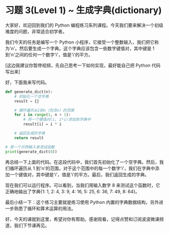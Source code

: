 # 习题 3(Level 1) ~ 生成字典(dictionary)

大家好，欢迎回到我们的 Python 编程练习系列课程。今天我们要来解决一个初级难度的问题，非常适合初学者。

我们今天的任务是编写一个 Python 小程序，它接受一个整数输入，我们把它称为'n'。然后要生成一个字典。这个字典应该包含一些数字键值对，其中键是 1 到'n'之间的任何一个数字'i'，值是'i'的平方。

[这边我建议你暂停视频，先自己思考一下如何实现，最好能自己把 Python 代码写出来]

好，下面我来写代码。

```python
def generate_dict(n):
    # 初始化一个空字典
    result = {}

    # 循环遍历从1到n（包含n）的范围
    for i in range(1, n + 1):
        # 将一个键值对(i, i*i)添加到字典中
        result[i] = i * i

    # 返回生成的字典
    return result

# 用一个示例输入来测试函数
print(generate_dict(8))
```

再总结一下上面的代码。在这段代码中，我们首先初始化了一个空字典。然后，我们循环遍历从 1 到'n'的范围，对于这个范围中的每一个数字'i'，我们在字典中添加一个键值对，其中键是'i'，值是'i'的平方。最后，我们返回生成的字典。

现在我们可以运行程序。可以看到，当我们用输入数字 8 来测试这个函数时，它正确地输出了字典{1: 1, 2: 4, 3: 9, 4: 16, 5: 25, 6: 36, 7: 49, 8: 64}。

最后小结一下：这个练习主要就是练习使用 Python 内置的字典数据结构，另外进一步熟悉了循环和算术运算的用法。

好，今天的课就到这里，希望对你有帮助。感谢观看，记得点赞和订阅波波微课频道，我们下节课再见。
